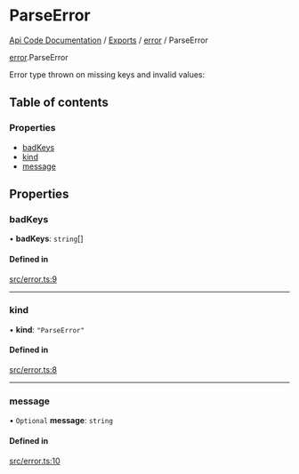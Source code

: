 # ParseError
[Api Code Documentation](../README.md) / [Exports](../modules.md) / [error](../modules/error.md) / ParseError

[error](../modules/error.md).ParseError

Error type thrown on missing keys and invalid values:

## Table of contents

### Properties

- [badKeys](error.ParseError.md#badkeys)
- [kind](error.ParseError.md#kind)
- [message](error.ParseError.md#message)

## Properties

### badKeys

• **badKeys**: `string`[]

#### Defined in

[src/error.ts:9](https://github.com/openkfw/TruBudget/blob/92640998/api/src/error.ts#L9)

___

### kind

• **kind**: ``"ParseError"``

#### Defined in

[src/error.ts:8](https://github.com/openkfw/TruBudget/blob/92640998/api/src/error.ts#L8)

___

### message

• `Optional` **message**: `string`

#### Defined in

[src/error.ts:10](https://github.com/openkfw/TruBudget/blob/92640998/api/src/error.ts#L10)
